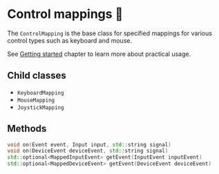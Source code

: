 # Control mappings 📔

The ``ControlMapping`` is the base class for specified mappings
for various control types such as keyboard and mouse.

See [Getting started](../getting-started/basic-usage.md) chapter to learn more
about practical usage.

## Child classes

- ``KeyboardMapping``
- ``MouseMapping``
- ``JoystickMapping``

## Methods

````c++
void on(Event event, Input input, std::string signal)
void on(DeviceEvent deviceEvent, std::string signal)
std::optional<MappedInputEvent> getEvent(InputEvent inputEvent)
std::optional<MappedDeviceEvent> getEvent(DeviceEvent deviceEvent)
````
